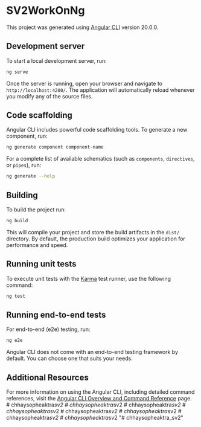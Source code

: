 # SV2WorkOnNg

This project was generated using [Angular CLI](https://github.com/angular/angular-cli) version 20.0.0.

## Development server

To start a local development server, run:

```bash
ng serve
```

Once the server is running, open your browser and navigate to `http://localhost:4200/`. The application will automatically reload whenever you modify any of the source files.

## Code scaffolding

Angular CLI includes powerful code scaffolding tools. To generate a new component, run:

```bash
ng generate component component-name
```

For a complete list of available schematics (such as `components`, `directives`, or `pipes`), run:

```bash
ng generate --help
```

## Building

To build the project run:

```bash
ng build
```

This will compile your project and store the build artifacts in the `dist/` directory. By default, the production build optimizes your application for performance and speed.

## Running unit tests

To execute unit tests with the [Karma](https://karma-runner.github.io) test runner, use the following command:

```bash
ng test
```

## Running end-to-end tests

For end-to-end (e2e) testing, run:

```bash
ng e2e
```

Angular CLI does not come with an end-to-end testing framework by default. You can choose one that suits your needs.

## Additional Resources

For more information on using the Angular CLI, including detailed command references, visit the [Angular CLI Overview and Command Reference](https://angular.dev/tools/cli) page.
#   c h h a y s o p h e a k t r a _ s v 2  
 #   c h h a y s o p h e a k t r a _ s v 2  
 #   c h h a y s o p h e a k t r a _ s v 2  
 #   c h h a y s o p h e a k t r a _ s v 2  
 #   c h h a y s o p h e a k t r a _ s v 2  
 #   c h h a y s o p h e a k t r a _ s v 2  
 #   c h h a y s o p h e a k t r a _ s v 2  
 #   c h h a y s o p h e a k t r a _ s v 2  
 "# chhaysopheaktra_sv2" 
